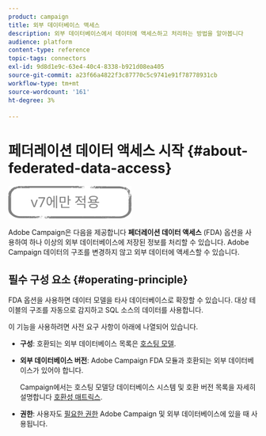 ```yaml
---
product: campaign
title: 외부 데이터베이스 액세스
description: 외부 데이터베이스에서 데이터에 액세스하고 처리하는 방법을 알아봅니다
audience: platform
content-type: reference
topic-tags: connectors
exl-id: 9d8d1e9c-63e4-40c4-8338-b921d08ea405
source-git-commit: a23f66a4822f3c87770c5c9741e91f78778931cb
workflow-type: tm+mt
source-wordcount: '161'
ht-degree: 3%

---
```


# 페더레이션 데이터 액세스 시작 {#about-federated-data-access}

![](../../assets/v7-only.svg)

Adobe Campaign은 다음을 제공합니다 **페더레이션 데이터 액세스** (FDA) 옵션을 사용하여 하나 이상의 외부 데이터베이스에 저장된 정보를 처리할 수 있습니다. Adobe Campaign 데이터의 구조를 변경하지 않고 외부 데이터에 액세스할 수 있습니다.

## 필수 구성 요소 {#operating-principle}

FDA 옵션을 사용하면 데이터 모델을 타사 데이터베이스로 확장할 수 있습니다. 대상 테이블의 구조를 자동으로 감지하고 SQL 소스의 데이터를 사용합니다.

이 기능을 사용하려면 사전 요구 사항이 아래에 나열되어 있습니다.

* **구성**: 호환되는 외부 데이터베이스 목록은 [호스팅 모델](../../installation/using/hosting-models.md).
* **외부 데이터베이스 버전**: Adobe Campaign FDA 모듈과 호환되는 외부 데이터베이스가 있어야 합니다.

   Campaign에서는 호스팅 모델당 데이터베이스 시스템 및 호환 버전 목록을 자세히 설명합니다 [호환성 매트릭스](../../rn/using/compatibility-matrix.md#FederatedDataAccessFDA).

* **권한**: 사용자도 [필요한 권한](../../installation/using/remote-database-access-rights.md) Adobe Campaign 및 외부 데이터베이스에 있을 때 사용됩니다.

